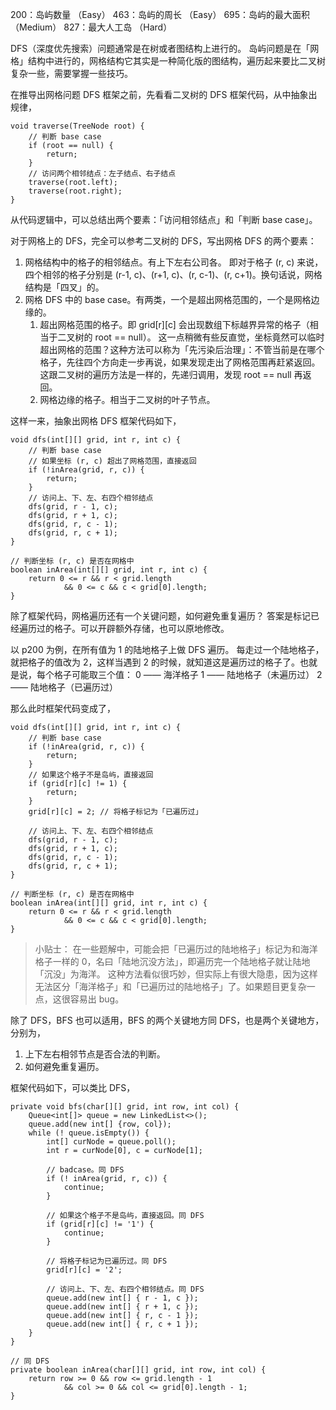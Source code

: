 200：岛屿数量 （Easy）
463：岛屿的周长 （Easy）
695：岛屿的最大面积 （Medium）
827：最大人工岛 （Hard）


DFS（深度优先搜索）问题通常是在树或者图结构上进行的。
岛屿问题是在「网格」结构中进行的，网格结构它其实是一种简化版的图结构，遍历起来要比二叉树复杂一些，需要掌握一些技巧。


在推导出网格问题 DFS 框架之前，先看看二叉树的 DFS 框架代码，从中抽象出规律，
```
void traverse(TreeNode root) {
    // 判断 base case
    if (root == null) {
        return;
    }
    // 访问两个相邻结点：左子结点、右子结点
    traverse(root.left);
    traverse(root.right);
}
```

从代码逻辑中，可以总结出两个要素：「访问相邻结点」和「判断 base case」。

对于网格上的 DFS，完全可以参考二叉树的 DFS，写出网格 DFS 的两个要素：
1. 网格结构中的格子的相邻结点。有上下左右公司各。
    即对于格子 (r, c) 来说，四个相邻的格子分别是 (r-1, c)、(r+1, c)、(r, c-1)、(r, c+1)。换句话说，网格结构是「四叉」的。
2. 网格 DFS 中的 base case。有两类，一个是超出网格范围的，一个是网格边缘的。
    1. 超出网格范围的格子。即 grid[r][c] 会出现数组下标越界异常的格子（相当于二叉树的 root == null）。
        这一点稍微有些反直觉，坐标竟然可以临时超出网格的范围？这种方法可以称为「先污染后治理」：不管当前是在哪个格子，先往四个方向走一步再说，如果发现走出了网格范围再赶紧返回。
        这跟二叉树的遍历方法是一样的，先递归调用，发现 root == null 再返回。
    2. 网格边缘的格子。相当于二叉树的叶子节点。


这样一来，抽象出网格 DFS 框架代码如下，
```
void dfs(int[][] grid, int r, int c) {
    // 判断 base case
    // 如果坐标 (r, c) 超出了网格范围，直接返回
    if (!inArea(grid, r, c)) {
        return;
    }
    // 访问上、下、左、右四个相邻结点
    dfs(grid, r - 1, c);
    dfs(grid, r + 1, c);
    dfs(grid, r, c - 1);
    dfs(grid, r, c + 1);
}

// 判断坐标 (r, c) 是否在网格中
boolean inArea(int[][] grid, int r, int c) {
    return 0 <= r && r < grid.length 
        	&& 0 <= c && c < grid[0].length;
}

```


除了框架代码，网格遍历还有一个关键问题，如何避免重复遍历？
答案是标记已经遍历过的格子。可以开辟额外存储，也可以原地修改。

以 p200 为例，在所有值为 1 的陆地格子上做 DFS 遍历。
每走过一个陆地格子，就把格子的值改为 2，这样当遇到 2 的时候，就知道这是遍历过的格子了。也就是说，每个格子可能取三个值：
0 —— 海洋格子
1 —— 陆地格子（未遍历过）
2 —— 陆地格子（已遍历过）

那么此时框架代码变成了，
```
void dfs(int[][] grid, int r, int c) {
    // 判断 base case
    if (!inArea(grid, r, c)) {
        return;
    }
    // 如果这个格子不是岛屿，直接返回
    if (grid[r][c] != 1) {
        return;
    }
    grid[r][c] = 2; // 将格子标记为「已遍历过」
    
    // 访问上、下、左、右四个相邻结点
    dfs(grid, r - 1, c);
    dfs(grid, r + 1, c);
    dfs(grid, r, c - 1);
    dfs(grid, r, c + 1);
}

// 判断坐标 (r, c) 是否在网格中
boolean inArea(int[][] grid, int r, int c) {
    return 0 <= r && r < grid.length 
        	&& 0 <= c && c < grid[0].length;
}
```


> 小贴士：
> 在一些题解中，可能会把「已遍历过的陆地格子」标记为和海洋格子一样的 0，名曰「陆地沉没方法」，即遍历完一个陆地格子就让陆地「沉没」为海洋。
> 这种方法看似很巧妙，但实际上有很大隐患，因为这样无法区分「海洋格子」和「已遍历过的陆地格子」了。如果题目更复杂一点，这很容易出 bug。


除了 DFS，BFS 也可以适用，BFS 的两个关键地方同 DFS，也是两个关键地方，分别为，
1. 上下左右相邻节点是否合法的判断。
2. 如何避免重复遍历。

框架代码如下，可以类比 DFS，

```
private void bfs(char[][] grid, int row, int col) {
    Queue<int[]> queue = new LinkedList<>();
    queue.add(new int[] {row, col});
    while (! queue.isEmpty()) {
        int[] curNode = queue.poll();
        int r = curNode[0], c = curNode[1];
        
        // badcase。同 DFS
        if (! inArea(grid, r, c)) {
            continue;
        }

        // 如果这个格子不是岛屿，直接返回。同 DFS
        if (grid[r][c] != '1') {
            continue;
        }

        // 将格子标记为已遍历过。同 DFS
        grid[r][c] = '2';

        // 访问上、下、左、右四个相邻结点。同 DFS
        queue.add(new int[] { r - 1, c });
        queue.add(new int[] { r + 1, c });
        queue.add(new int[] { r, c - 1 });
        queue.add(new int[] { r, c + 1 });
    }
}

// 同 DFS
private boolean inArea(char[][] grid, int row, int col) {
    return row >= 0 && row <= grid.length - 1
            && col >= 0 && col <= grid[0].length - 1;
}
```





